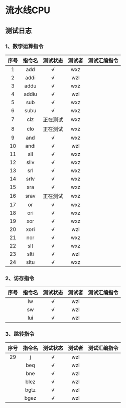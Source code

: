 # 流水线CPU

## 测试日志

### 1、数学运算指令

|序号|指令名|测试状态|测试者|测试汇编指令|
|:--:|:--:|:--:|:--:|:--:|
|1| add | √ | wxz |  |
|2| addi| √ | wzl | |
|3| addu | √ | wxz |  |
|4| addiu | √ | wzl | |
|5| sub | √ | wxz |  |
|6| subu | √ | wxz |  |
|7| clz | 正在测试 | wxz | |
|8| clo | 正在测试 | wxz | |
|9| and| √ |wxz | |
|10| andi| √ | wzl | |
|11| sll | √ | wxz |  |
|12| sllv| √ | wxz| |
|13| srl | √ | wxz |  |
|14| srlv| √ | wxz | |
|15| sra | √ | wxz | |
|16| srav | 正在测试 | wxz | |
|17| or| √ |wxz | |
|18| ori  | √ | wxz |  |
|19| xor| √ |wxz| |
|20| xori| √ | wzl | |
|21| nor| √ |wxz| |
|22| slt| √ | wxz| |
|23| slti| √| wzl | |
|24| sltu | √ | wxz |  |

### 2、访存指令

|序号|指令名|测试状态|测试者|测试汇编指令|
|:--:|:--:|:--:|:--:|:--:|
|| lw| √ | wzl | |
|| sw|√ | wzl | |
|| lui| √ | wzl| |

### 3、跳转指令

|序号|指令名|测试状态|测试者|测试汇编指令|
|:--:|:--:|:--:|:--:|:--:|
|29| j  | √ | wzl |  |
|| beq  | √ | wzl |  |
|| bne  | √ | wzl |  |
|| blez  | √ | wzl |  |
|| bgtz  | √ | wzl |  |
|| bgez  | √ | wzl |  |
